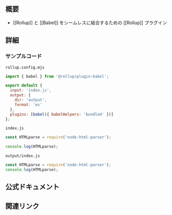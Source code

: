 ## 概要
- [[Rollup]]  と [[Babel]] をシームレスに結合するための [[Rollup]] プラグイン

## 詳細
### サンプルコード
`rollup.config.mjs`
```js
import { babel } from '@rollup/plugin-babel';

export default {
  input: 'index.js',
  output: {
    dir: 'output',
    format: 'es'
  },
  plugins: [babel({ babelHelpers: 'bundled' })]
};
```
`index.js`
```js
const HTMLparse = require('node-html-parser');

console.log(HTMLparse);
```
`output/index.js`
```js
const HTMLparse = require('node-html-parser');
console.log(HTMLparse);
```

## 公式ドキュメント


## 関連リンク

